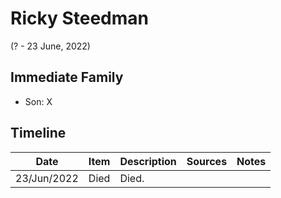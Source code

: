 ﻿---
layout: person
subject_key: i65047040
permalink: /people/i65047040
---

# Ricky Steedman
(? - 23 June, 2022)

## Immediate Family

* Son: X

## Timeline

Date | Item | Description | Sources | Notes
---|---|---|---|---
23/Jun/2022 | Died | Died. |  | 

